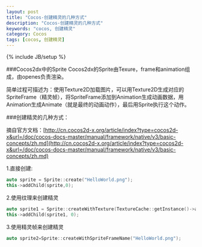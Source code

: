 ```yaml
---
layout: post
title: "Cocos-创建精灵的几种方式"
description: "Cocos-创建精灵的几种方式"
keywords: "cocos, 创建精灵"
category: Cocos
tags: [cocos, 创建精灵]
---
```


{% include JB/setup %}

###Cocos2dx中的Sprite
Cocos2dx的Sprite由Texure，frame和animation组成，由openes负责渲染。

简单过程可描述为：使用Texture2D加载图片，可以用Texture2D生成对应的SpriteFrame（精灵帧），将SpriteFrame添加到Animation生成动画数据，用Animation生成Animate（就是最终的动画动作），最后用Sprite执行这个动作。

<!-- more -->

###创建精灵的几种方式：

摘自官方文档：[http://cn.cocos2d-x.org/article/index?type=cocos2d-x&url=/doc/cocos-docs-master/manual/framework/native/v3/basic-concepts/zh.md](http://cn.cocos2d-x.org/article/index?type=cocos2d-x&url=/doc/cocos-docs-master/manual/framework/native/v3/basic-concepts/zh.md)

1.直接创建:

```cpp
auto sprite = Sprite::create("HelloWorld.png");      
this->addChild(sprite,0);
```

2.使用纹理来创建精灵

```cpp
auto sprite1 = Sprite::createWithTexture(TextureCache::getInstance()->addImage("HelloWorld.png"));
this->addChild(sprite1, 0);
```

3.使用精灵帧来创建精灵

```cpp
auto sprite2=Sprite::createWithSpriteFrameName("HelloWorld.png");
```